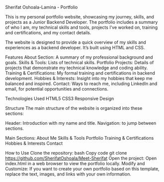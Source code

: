 Sherifat Oshoala-Lamina - Portfolio

This is my personal portfolio website, showcasing my journey, skills, and projects as a Junior Backend Developer. The portfolio includes a summary of who I am, my technical skills and tools, projects I've worked on, training and certifications, and my contact details.

The website is designed to provide a quick overview of my skills and experiences as a backend developer. It’s built using HTML and CSS.

Features
About Section: A summary of my professional background and goals.
Skills & Tools: Lists of technical skills.
Portfolio Projects: Details of projects that demonstrate my technical knowledge and coding ability.
Training & Certifications: My formal training and certifications in backend development.
Hobbies & Interests: Insight into my hobbies that keep me balanced and inspired.
Contact: Ways to reach me, including LinkedIn and email, for potential opportunities and connections.

Technologies Used
HTML5
CSS3
Responsive Design

Structure
The main structure of the website is organized into these sections:

Header: Introduction with my name and title.
Navigation: to jump between sections.

Main Sections:
About Me
Skills & Tools
Portfolio
Training & Certifications
Hobbies & Interests
Contact


How to Use
Clone the repository:
bash
Copy code
git clone https://github.com/SherifatOshoala/Meet-Sherifat
Open the project: Open index.html in a web browser to view the portfolio locally.
Modify and Customize: If you want to create your own portfolio based on this template, replace the text, images, and links with your own information.
